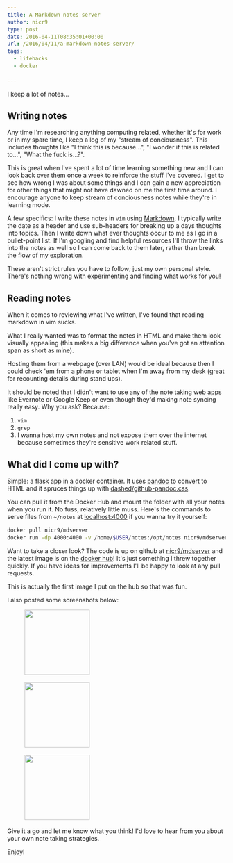 ```yaml
---
title: A Markdown notes server
author: nicr9
type: post
date: 2016-04-11T08:35:01+00:00
url: /2016/04/11/a-markdown-notes-server/
tags:
  - lifehacks
  - docker

---
```

I keep a lot of notes...

## Writing notes

Any time I'm researching anything computing related, whether it's for work or in my spare time, I keep a log of my "stream of conciousness". This includes thoughts like "I think this is because...", "I wonder if this is related to...", "What the fuck is...?".

This is great when I've spent a lot of time learning something new and I can look back over them once a week to reinforce the stuff I've covered. I get to see how wrong I was about some things and I can gain a new appreciation for other things that might not have dawned on me the first time around. I encourage anyone to keep stream of conciousness notes while they're in learning mode.

A few specifics: I write these notes in `vim` using [Markdown][1]. I typically write the date as a header and use sub-headers for breaking up a days thoughts into topics. Then I write down what ever thoughts occur to me as I go in a bullet-point list. If I'm googling and find helpful resources I'll throw the links into the notes as well so I can come back to them later, rather than break the flow of my exploration.

These aren't strict rules you have to follow; just my own personal style. There's nothing wrong with experimenting and finding what works for you!

## Reading notes

When it comes to reviewing what I've written, I've found that reading markdown in vim sucks.

What I really wanted was to format the notes in HTML and make them look visually appealing (this makes a big difference when you've got an attention span as short as mine).

Hosting them from a webpage (over LAN) would be ideal because then I could check 'em from a phone or tablet when I'm away from my desk (great for recounting details during stand ups).

It should be noted that I didn't want to use any of the note taking web apps like Evernote or Google Keep or even though they'd making note syncing really easy. Why you ask? Because:

1. `vim`
2. `grep`
3. I wanna host my own notes and not expose them over the internet because sometimes they're sensitive work related stuff.

## What did I come up with?

Simple: a flask app in a docker container. It uses [pandoc][2] to convert to HTML and it spruces things up with [dashed/github-pandoc.css][3].

You can pull it from the Docker Hub and mount the folder with all your notes when you run it. No fuss, relatively little muss. Here's the commands to serve files from `~/notes` at [localhost:4000][4] if you wanna try it yourself:

```bash
docker pull nicr9/mdserver
docker run -dp 4000:4000 -v /home/$USER/notes:/opt/notes nicr9/mdserver
```

Want to take a closer look? The code is up on github at [nicr9/mdserver][5] and the latest image is on the [docker hub][6]! It's just something I threw together quickly. If you have ideas for improvements I'll be happy to look at any pull requests.

This is actually the first image I put on the hub so that was fun.

I also posted some screenshots below:

<div id='gallery-1' class='gallery galleryid-992 gallery-columns-3 gallery-size-thumbnail'>
  <figure class='gallery-item'>

  <div class='gallery-icon landscape'>
    <a href='/wp-content/uploads/2016/04/screenshot-from-2016-04-10-19-40-24.png'><img width="150" height="150" src="/wp-content/uploads/2016/04/screenshot-from-2016-04-10-19-40-24-150x150.png" class="attachment-thumbnail size-thumbnail" alt="" srcset="/wp-content/uploads/2016/04/screenshot-from-2016-04-10-19-40-24-150x150.png 150w, /wp-content/uploads/2016/04/screenshot-from-2016-04-10-19-40-24-100x100.png 100w" sizes="100vw" /></a>
  </div></figure><figure class='gallery-item'>

  <div class='gallery-icon landscape'>
    <a href='/wp-content/uploads/2016/04/screenshot-from-2016-04-10-19-06-45.png'><img width="150" height="150" src="/wp-content/uploads/2016/04/screenshot-from-2016-04-10-19-06-45-150x150.png" class="attachment-thumbnail size-thumbnail" alt="" srcset="/wp-content/uploads/2016/04/screenshot-from-2016-04-10-19-06-45-150x150.png 150w, /wp-content/uploads/2016/04/screenshot-from-2016-04-10-19-06-45-100x100.png 100w" sizes="100vw" /></a>
  </div></figure><figure class='gallery-item'>

  <div class='gallery-icon landscape'>
    <a href='/wp-content/uploads/2016/04/screenshot-from-2016-04-10-19-40-58.png'><img width="150" height="150" src="/wp-content/uploads/2016/04/screenshot-from-2016-04-10-19-40-58-150x150.png" class="attachment-thumbnail size-thumbnail" alt="" srcset="/wp-content/uploads/2016/04/screenshot-from-2016-04-10-19-40-58-150x150.png 150w, /wp-content/uploads/2016/04/screenshot-from-2016-04-10-19-40-58-100x100.png 100w" sizes="100vw" /></a>
  </div></figure>
</div>

Give it a go and let me know what you think! I'd love to hear from you about your own note taking strategies.

Enjoy!

 [1]: https://daringfireball.net/projects/markdown/basics
 [2]: http://pandoc.org/
 [3]: https://gist.github.com/dashed/6714393
 [4]: http://localhost:4000/
 [5]: https://github.com/nicr9/mdserver
 [6]: https://hub.docker.com/r/nicr9/mdserver/
